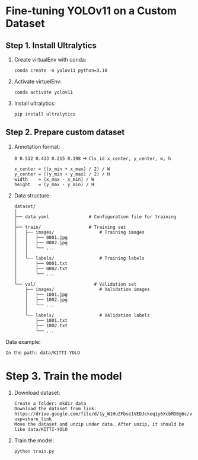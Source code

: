 # Fine-tuning YOLOv11 on a Custom Dataset

## Step 1. Install Ultralytics

1. Create virtualEnv with conda:

    ``conda create -n yolov11 python=3.10`` 
2. Activate virtuelEnv:

    ```conda activate yolov11```

3. Install ultralytics:

    ```pip install ultralytics```

## Step 2. Prepare custom dataset
1. Annotation format:

    ```0 0.512 0.433 0.215 0.198``` -> ```Cls_id x_center, y_center, w, h```
    ```
    x_center = ((x_min + x_max) / 2) / W
    y_center = ((y_min + y_max) / 2) / H
    width    = (x_max - x_min) / W
    height   = (y_max - y_min) / H
    ```
2. Data structure:
    ```
    dataset/
    │
    ├── data.yaml               # Configuration file for training 
    │
    ├── train/                  # Training set
    │   ├── images/                 # Training images
    │   │   ├── 0001.jpg
    │   │   ├── 0002.jpg
    │   │   └── ...
    │   │
    │   └── labels/                 # Training labels
    │       ├── 0001.txt
    │       ├── 0002.txt
    │       └── ...
    │
    └── val/                      # Validation set
        ├── images/                 # Validation images
        │   ├── 1001.jpg
        │   ├── 1002.jpg
        │   └── ...
        │
        └── labels/                 # Validation labels  
            ├── 1001.txt
            ├── 1002.txt
            └── ...
    ```
Data example:
```
In the path: data/KITTI-YOLO
```
# Step 3. Train the model 
1. Download dataset:
   ```
   Create a folder: mkdir data
   Download the dataset from link: https://drive.google.com/file/d/1y_W1HuZFbse1VEDJckeq1y6XcbMOBg6c/view?usp=share_link
   Move the dataset and unzip under data. After unzip, it should be like data/KITTI-YOLO
   ```

2. Train the model:

    ``python train.py``

